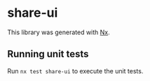 # share-ui

This library was generated with [Nx](https://nx.dev).

## Running unit tests

Run `nx test share-ui` to execute the unit tests.
